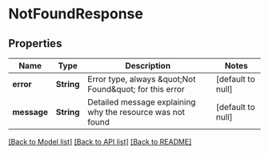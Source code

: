 # NotFoundResponse
## Properties

| Name | Type | Description | Notes |
|------------ | ------------- | ------------- | -------------|
| **error** | **String** | Error type, always \&quot;Not Found\&quot; for this error | [default to null] |
| **message** | **String** | Detailed message explaining why the resource was not found | [default to null] |

[[Back to Model list]](../README.md#documentation-for-models) [[Back to API list]](../README.md#documentation-for-api-endpoints) [[Back to README]](../README.md)

